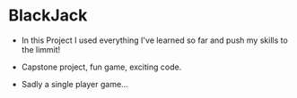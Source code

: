 # BlackJack

- In this Project I used everything I've learned so far and push my skills to the limmit!

- Capstone project, fun game, exciting code.

- Sadly a single player game...
